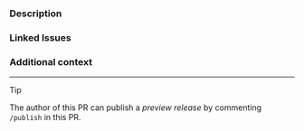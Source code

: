 ### Description

<!-- Please insert your description here and provide especially info about the "what" this PR is solving. -->

### Linked Issues

<!-- e.g. fixes #123 -->

### Additional context

<!-- e.g. is there anything you'd like reviewers to focus on? -->

---

> [!TIP]
> The author of this PR can publish a _preview release_ by commenting `/publish` in this PR.
